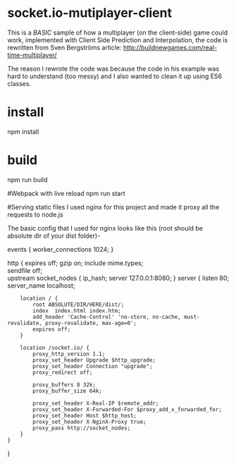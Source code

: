 # socket.io-mutiplayer-client
This is a _BASIC_ sample of how a multiplayer (on the client-side) game could work, implemented with Client Side Prediction and Interpolation, the code is rewritten from Sven Bergströms article: http://buildnewgames.com/real-time-multiplayer/

The reason I rewrote the code was because the code in his example was hard to understand (too messy) and I also wanted to clean it up using ES6 classes.

# install 
npm install

# build 
npm run build

#Webpack with live reload
npm run start

#Serving static files
I used nginx for this project and made it proxy all the requests to node.js

The basic config that I used for nginx looks like this (root should be absolute dir of your dist folder)- 

events {
    worker_connections  1024;
}

http {
	expires off;
    gzip  on;
	include    mime.types;	
	sendfile off;	
	upstream socket_nodes {
		ip_hash;
		server 127.0.0.1:8080;
	}
    server {
        listen       80;
        server_name  localhost;
        
        location / {            
            root ABSOLUTE/DIR/HERE/dist/;		
            index  index.html index.htm;
            add_header 'Cache-Control' 'no-store, no-cache, must-revalidate, proxy-revalidate, max-age=0';
            expires off;
        }
        
        location /socket.io/ {
            proxy_http_version 1.1;
            proxy_set_header Upgrade $http_upgrade;
            proxy_set_header Connection "upgrade";
            proxy_redirect off;

            proxy_buffers 8 32k;
            proxy_buffer_size 64k;

            proxy_set_header X-Real-IP $remote_addr;
            proxy_set_header X-Forwarded-For $proxy_add_x_forwarded_for;
            proxy_set_header Host $http_host;
            proxy_set_header X-NginX-Proxy true;
            proxy_pass http://socket_nodes;
        }
    }
}
